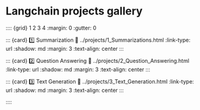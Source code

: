 
# Langchain projects gallery

:::: {grid} 1 2 3 4
:margin: 0
:gutter: 0

::: {card} 1️⃣ Summarization
:link: ../projects/1_Summarizations.html
:link-type: url
:shadow: md
:margin: 3
:text-align: center
:::

::: {card} 2️⃣ Question Answering
:link: ../projects/2_Question_Answering.html
:link-type: url
:shadow: md
:margin: 3
:text-align: center
:::

::: {card} 3️⃣ Text Generation
:link: ../projects/3_Text_Generation.html
:link-type: url
:shadow: md
:margin: 3
:text-align: center
:::

::::